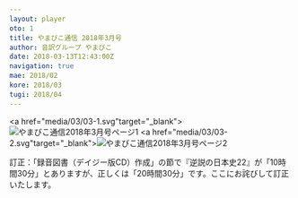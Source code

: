 ```yaml
---
layout: player
oto: 1
title: やまびこ通信 2018年3月号
author: 音訳グループ やまびこ
date: 2018-03-13T12:43:00Z
navigation: true
mae: 2018/02
kore: 2018/03
tugi: 2018/04
---
```

<script>
//<![CDATA[
$(document).ready(function(){

	new jPlayerPlaylist({
		jPlayer: "#jquery_jplayer_1",
		cssSelectorAncestor: "#jp_container_1"
	}, [
		{
			title:"やまびこ通信2018年3月号",
			mp3:"./media/03/sound0001.mp3",
			oga:"./media/03/sound0001.ogg"
		},
		{
			title:"〈2月活動報告〉",
			mp3:"./media/03/sound0002.mp3",
			oga:"./media/03/sound0002.ogg"
		},
		{
			title:"〈3月活動予定〉",
			mp3:"./media/03/sound0003.mp3",
			oga:"./media/03/sound0003.ogg"
		},
		{
			title:"〈録音図書作成〉",
			mp3:"./media/03/sound0004.mp3",
			oga:"./media/03/sound0004.ogg"
		},
		{
			title:"〈対面音訳〉",
			mp3:"./media/03/sound0005.mp3",
			oga:"./media/03/sound0005.ogg"
		},
		{
			title:"ほっと一句",
			mp3:"./media/03/sound0006.mp3",
			oga:"./media/03/sound0006.ogg"
		},
		{
			title:"合成音声で録音図書を製作中！",
			mp3:"./media/03/sound0007.mp3",
			oga:"./media/03/sound0007.ogg"
		},
		{
			title:"新入会員から",
			mp3:"./media/03/sound0008.mp3",
			oga:"./media/03/sound0008.ogg"
		},
		{
			title:"東京音訳グループ連絡会講習会",
			mp3:"./media/03/sound0009.mp3",
			oga:"./media/03/sound0009.ogg"
		},
		{
			title:"図 音訳グループやまびこ組織図",
			mp3:"./media/03/sound0010.mp3",
			oga:"./media/03/sound0010.ogg"
		},
		{
			title:"Let's try!! ♪mini♪",
			mp3:"./media/03/sound0011.mp3",
			oga:"./media/03/sound0011.ogg"
		},
		{
			title:"定例会",
			mp3:"./media/03/sound0012.mp3",
			oga:"./media/03/sound0012.ogg"
		},
		{
			title:"訂正",
			mp3:"./media/03/sound0013.mp3",
			oga:"./media/03/sound0013.ogg"
		},
		{
			title:"終わり",
			mp3:"./media/03/sound0014.mp3",
			oga:"./media/03/sound0014.ogg"
		}
	], {
		playlistOptions: {
 		   autoPlay: true
    		},
		swfPath: "./jPlayer-2.9.2/dist/jplayer",
		supplied: "oga, mp3",
		wmode: "window",
		useStateClassSkin: true,
		autoBlur: false,
		smoothPlayBar: true,
		keyEnabled: true
	});
$("#jquery_jplayer_1").jPlayer("volume", 1);
});
//]]>
</script>
<a href="media/03/03-1.svg"target="_blank"><img src="media/03/03-1.png" alt="やまびこ通信2018年3月号ページ1" srcset="media/03/03-1.svg" /></a>
<a href="media/03/03-2.svg"target="_blank"><img src="media/03/03-2.png" alt="やまびこ通信2018年3月号ページ2" srcset="media/03/03-2.svg" /></a>
<div>訂正：「録音図書（デイジー版CD）作成」の節で『逆説の日本史22』が「10時間30分」とありますが、正しくは「20時間30分」です。ここにお詫びして訂正いたします。</div>
